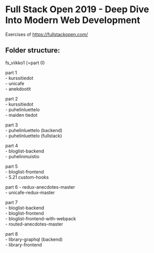 # Full Stack Open 2019 - Deep Dive Into Modern Web Development
Exercises of https://fullstackopen.com/    

## Folder structure:    
fs_viikko1 (=part 0)    
    
part 1    
    - kurssitiedot    
    - unicafe     
    - anekdootit    
         
part 2    
    - kurssitiedot    
    - puhelinluettelo    
    - maiden tiedot    
         
part 3   
    - puhelinluettelo (backend)    
    - puhelinluettelo (fullstack)     
         
part 4    
    - bloglist-backend    
    - puhelinmuistio     
         
part 5    
    - bloglist-frontend     
    - 5.21 custom-hooks     
        
part 6 
    - redux-anecdotes-master     
    - unicafe-redux-master    
         
part 7    
    - bloglist-backend     
    - bloglist-frontend     
    - bloglist-frontend-with-webpack     
    - routed-anecdotes-master     
         
part 8    
    - library-graphql (backend)    
    - library-frontend     
